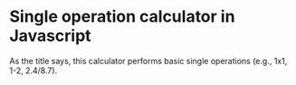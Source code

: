 # Single operation calculator in Javascript

As the title says, this calculator performs basic single operations (e.g., 1x1, 1-2, 2.4/8.7).

